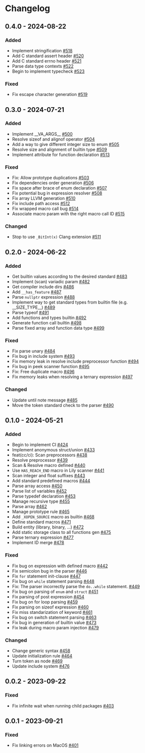 # Changelog

## 0.4.0 - 2024-08-22

### Added

- Implement stringification [#518](https://github.com/thelilylang/lily/pull/518)
- Add C standard assert header [#520](https://github.com/thelilylang/lily/pull/520)
- Add C standard errno header [#521](https://github.com/thelilylang/lily/pull/521)
- Parse data type contexts [#522](https://github.com/thelilylang/lily/pull/522)
- Begin to implement typecheck [#523](https://github.com/thelilylang/lily/pull/523)

### Fixed

- Fix escape character generation [#519](https://github.com/thelilylang/lily/pull/519)

## 0.3.0 - 2024-07-21

### Added

- Implement \_\_VA_ARGS__ [#500](https://github.com/thelilylang/lily/pull/500)
- Resolve sizeof and alignof operator [#504](https://github.com/thelilylang/lily/pull/504)
- Add a way to give different integer size to enum [#505](https://github.com/thelilylang/lily/pull/505)
- Resolve size and alignment of builtin type [#509](https://github.com/thelilylang/lily/pull/509)
- Implement attribute for function declaration [#513](https://github.com/thelilylang/lily/pull/513)

### Fixed

- Fix: Allow prototype duplications [#503](https://github.com/thelilylang/lily/pull/503)
- Fix dependencies order generation [#506](https://github.com/thelilylang/lily/pull/506)
- Fix space after brace of enum declaration [#507](https://github.com/thelilylang/lily/pull/507)
- Fix potential bug in expression resolver [#508](https://github.com/thelilylang/lily/pull/508)
- Fix array LLVM generation [#510](https://github.com/thelilylang/lily/pull/510)
- Fix include path access [#512](https://github.com/thelilylang/lily/pull/512)
- Fix wrapped macro call bug [#514](https://github.com/thelilylang/lily/pull/514)
- Associate macro param with the right macro call ID [#515](https://github.com/thelilylang/lily/pull/515)

### Changed

- Stop to use `_BitInt(x)` Clang extension [#511](https://github.com/thelilylang/lily/pull/511)

## 0.2.0 - 2024-06-22

### Added

- Get builtin values according to the desired standard [#483](https://github.com/thelilylang/lily/pull/483)
- Implement (scan) variadic param [#482](https://github.com/thelilylang/lily/pull/482)
- Get compiler include dirs [#486](https://github.com/thelilylang/lily/pull/486)
- Add `__has_feature` [#487](https://github.com/thelilylang/lily/pull/487)
- Parse `nullptr` expression [#488](https://github.com/thelilylang/lily/pull/488)
- Implement way to get standard types from builtin file (e.g. \_\_SIZE_TYPE__) [#489](https://github.com/thelilylang/lily/pull/489)
- Parse typeof [#491](https://github.com/thelilylang/lily/pull/491)
- Add functions and types builtin [#492](https://github.com/thelilylang/lily/pull/492)
- Generate function call builtin [#498](https://github.com/thelilylang/lily/pull/498)
- Parse fixed array and function data type [#499](https://github.com/thelilylang/lily/pull/499)

### Fixed

- Fix parse unary [#484](https://github.com/thelilylang/lily/pull/484)
- Fix bug in include system [#493](https://github.com/thelilylang/lily/pull/493)
- Fix memory leak in resolve include preprocessor function [#494](https://github.com/thelilylang/lily/pull/494)
- Fix bug in peek scanner function [#495](https://github.com/thelilylang/lily/pull/495)
- Fix: Free duplicate macro [#496](https://github.com/thelilylang/lily/pull/496)
- Fix memory leaks when resolving a ternary expression [#497](https://github.com/thelilylang/lily/pull/497)

### Changed

- Update until note message [#485](https://github.com/thelilylang/lily/pull/485)
- Move the token standard check to the parser [#490](https://github.com/thelilylang/lily/pull/490)

## 0.1.0 - 2024-05-21

### Added

- Begin to implement CI [#424](https://github.com/thelilylang/lily/pull/424)
- Implement anonymous struct/union [#433](https://github.com/thelilylang/lily/pull/433)
- feat(cc/ci): Scan preprocessors [#438](https://github.com/thelilylang/lily/pull/438)
- Resolve preprocessor [#439](https://github.com/thelilylang/lily/pull/439)
- Scan & Resolve macro defined [#440](https://github.com/thelilylang/lily/pull/440)
- Use `HAS_REACH_END` macro in Lily scanner [#441](https://github.com/thelilylang/lily/pull/441)
- Scan integer and float suffixes [#443](https://github.com/thelilylang/lily/pull/443)
- Add standard predefined macros [#444](https://github.com/thelilylang/lily/pull/444)
- Parse array access [#450](https://github.com/thelilylang/lily/pull/450)
- Parse list of variables [#452](https://github.com/thelilylang/lily/pull/452)
- Parse typedef declaration [#453](https://github.com/thelilylang/lily/pull/453)
- Manage recursive type [#455](https://github.com/thelilylang/lily/pull/455)
- Parse array [#462](https://github.com/thelilylang/lily/pull/462)
- Manage prototype rule [#465](https://github.com/thelilylang/lily/pull/465)
- Add `_XOPEN_SOURCE` macro as builtin [#468](https://github.com/thelilylang/lily/pull/468)
- Define standard macros [#471](https://github.com/thelilylang/lily/pull/471)
- Build entity (library, binary, ...) [#472](https://github.com/thelilylang/lily/pull/472)
- Add static storage class to all functions gen [#475](https://github.com/thelilylang/lily/pull/475)
- Parse ternary expression [#477](https://github.com/thelilylang/lily/pull/477)
- Implement ID merge [#478](https://github.com/thelilylang/lily/pull/478)

### Fixed

- Fix bug on expression with defined macro [#442](https://github.com/thelilylang/lily/pull/442)
- Fix semicolon bug in the parser [#446](https://github.com/thelilylang/lily/pull/446)
- Fix `for` statement init-clause [#447](https://github.com/thelilylang/lily/pull/447)
- Fix bug on `while` statement parsing [#448](https://github.com/thelilylang/lily/pull/448)
- Fix: The parser incorrectly parse the `do..while` statement. [#449](https://github.com/thelilylang/lily/pull/449)
- Fix bug on parsing of `enum` and `struct` [#451](https://github.com/thelilylang/lily/pull/451)
- Fix parsing of post expression [#454](https://github.com/thelilylang/lily/pull/454)
- Fix bug on for loop parsing [#459](https://github.com/thelilylang/lily/pull/459)
- Fix parsing on sizeof expression [#460](https://github.com/thelilylang/lily/pull/460)
- Fix miss standarization of keyword [#461](https://github.com/thelilylang/lily/pull/461)
- Fix bug on switch statement parsing [#463](https://github.com/thelilylang/lily/pull/463)
- Fix bug in generation of builtin value [#473](https://github.com/thelilylang/lily/pull/473)
- Fix leak during macro param injection [#479](https://github.com/thelilylang/lily/pull/479)

### Changed

- Change generic syntax [#458](https://github.com/thelilylang/lily/pull/458)
- Update initialization rule [#464](https://github.com/thelilylang/lily/pull/464)
- Turn token as node [#469](https://github.com/thelilylang/lily/pull/469)
- Update include system [#476](https://github.com/thelilylang/lily/pull/476)

## 0.0.2 - 2023-09-22

### Fixed

- Fix infinite wait when running child packages [#403](https://github.com/thelilylang/lily/pull/403)

## 0.0.1 - 2023-09-21

### Fixed

- Fix linking errors on MacOS [#401](https://github.com/thelilylang/lily/pull/401)
